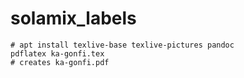 # solamix_labels


    # apt install texlive-base texlive-pictures pandoc
    pdflatex ka-gonfi.tex 
    # creates ka-gonfi.pdf
